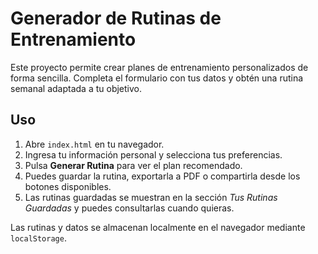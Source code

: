 # Generador de Rutinas de Entrenamiento

Este proyecto permite crear planes de entrenamiento personalizados de forma sencilla. Completa el formulario con tus datos y obtén una rutina semanal adaptada a tu objetivo.

## Uso

1. Abre `index.html` en tu navegador.
2. Ingresa tu información personal y selecciona tus preferencias.
3. Pulsa **Generar Rutina** para ver el plan recomendado.
4. Puedes guardar la rutina, exportarla a PDF o compartirla desde los botones disponibles.
5. Las rutinas guardadas se muestran en la sección *Tus Rutinas Guardadas* y puedes consultarlas cuando quieras.

Las rutinas y datos se almacenan localmente en el navegador mediante `localStorage`.
